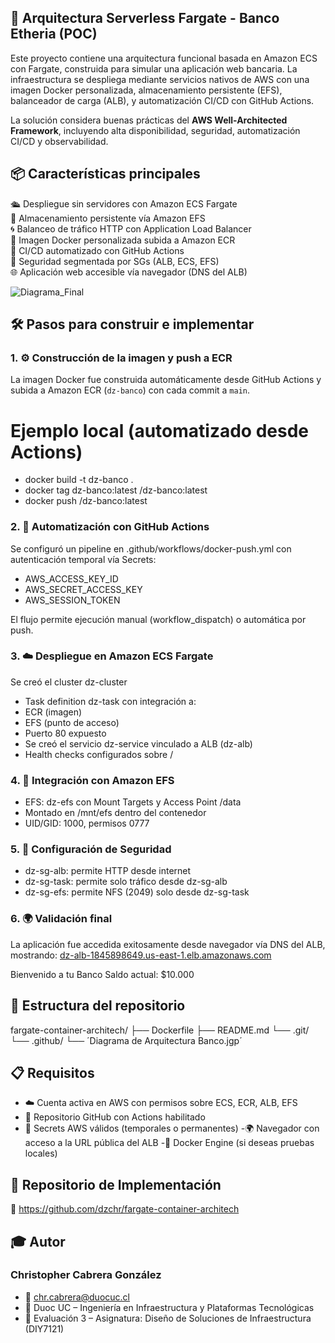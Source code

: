 ## 🚀 Arquitectura Serverless Fargate - Banco Etheria (POC)

Este proyecto contiene una arquitectura funcional basada en Amazon ECS con Fargate, construida para simular una aplicación web bancaria. La infraestructura se despliega mediante servicios nativos de AWS con una imagen Docker personalizada, almacenamiento persistente (EFS), balanceador de carga (ALB), y automatización CI/CD con GitHub Actions.

La solución considera buenas prácticas del **AWS Well-Architected Framework**, incluyendo alta disponibilidad, seguridad, automatización CI/CD y observabilidad.

## 📦 Características principales

🛳️ Despliegue sin servidores con Amazon ECS Fargate  
📂 Almacenamiento persistente vía Amazon EFS  
🌀 Balanceo de tráfico HTTP con Application Load Balancer  
🐳 Imagen Docker personalizada subida a Amazon ECR  
🔁 CI/CD automatizado con GitHub Actions  
🔐 Seguridad segmentada por SGs (ALB, ECS, EFS)  
🌐 Aplicación web accesible vía navegador (DNS del ALB)

![Diagrama_Final](https://github.com/user-attachments/assets/368e7b4a-2438-41a5-be4f-8cf83ca4f29c)

## 🛠️ Pasos para construir e implementar

### 1. ⚙️ Construcción de la imagen y push a ECR
La imagen Docker fue construida automáticamente desde GitHub Actions y subida a Amazon ECR (`dz-banco`) con cada commit a `main`.

# Ejemplo local (automatizado desde Actions)
- docker build -t dz-banco .
- docker tag dz-banco:latest <ECR-URL>/dz-banco:latest
- docker push <ECR-URL>/dz-banco:latest

### 2. 🤖 Automatización con GitHub Actions
Se configuró un pipeline en .github/workflows/docker-push.yml con autenticación temporal vía Secrets:

- AWS_ACCESS_KEY_ID
- AWS_SECRET_ACCESS_KEY
- AWS_SESSION_TOKEN

El flujo permite ejecución manual (workflow_dispatch) o automática por push.

### 3. ☁️ Despliegue en Amazon ECS Fargate
Se creó el cluster dz-cluster

- Task definition dz-task con integración a:
- ECR (imagen)
- EFS (punto de acceso)
- Puerto 80 expuesto
- Se creó el servicio dz-service vinculado a ALB (dz-alb)
- Health checks configurados sobre /

### 4. 📂 Integración con Amazon EFS

- EFS: dz-efs con Mount Targets y Access Point /data
- Montado en /mnt/efs dentro del contenedor
- UID/GID: 1000, permisos 0777

### 5. 🔐 Configuración de Seguridad

- dz-sg-alb: permite HTTP desde internet
- dz-sg-task: permite solo tráfico desde dz-sg-alb
- dz-sg-efs: permite NFS (2049) solo desde dz-sg-task

### 6. 🌍 Validación final
La aplicación fue accedida exitosamente desde navegador vía DNS del ALB, mostrando:
[dz-alb-1845898649.us-east-1.elb.amazonaws.com](http://dz-alb-1845898649.us-east-1.elb.amazonaws.com/)

Bienvenido a tu Banco
Saldo actual: $10.000

## 📁 Estructura del repositorio

fargate-container-architech/
    ├── Dockerfile
    ├── README.md
    └── .git/
    └── .github/
    └── ´Diagrama de Arquitectura Banco.jgp´

## 📋 Requisitos

- ☁️ Cuenta activa en AWS con permisos sobre ECS, ECR, ALB, EFS
- 🐙 Repositorio GitHub con Actions habilitado
- 🔑 Secrets AWS válidos (temporales o permanentes)
 -🌍 Navegador con acceso a la URL pública del ALB
 -🐳 Docker Engine (si deseas pruebas locales)

## 📌 Repositorio de Implementación

🔗 https://github.com/dzchr/fargate-container-architech

## 🎓 Autor

### Christopher Cabrera González
- 📧 chr.cabrera@duocuc.cl
- 📘 Duoc UC – Ingeniería en Infraestructura y Plataformas Tecnológicas
- 🧪 Evaluación 3 – Asignatura: Diseño de Soluciones de Infraestructura (DIY7121)
